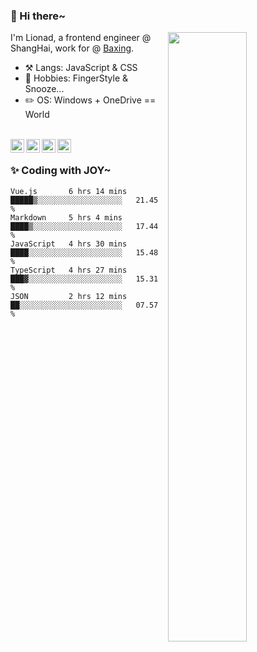 ### 👋 Hi there~

[<img align="right" width="50%" src="https://github-readme-stats.vercel.app/api?username=Lionad-Morotar&show_icons=true">](https://metrics.lecoq.io/ouuan?template=classic)

I'm Lionad, a frontend engineer @ ShangHai, work for @ [Baxing](https://github.com/baixing).

- ⚒️ Langs: JavaScript & CSS
- 🎨 Hobbies: FingerStyle & Snooze...
- ✏️ OS: Windows + OneDrive == World

<br />

<a href="https://www.lionad.art">
  <img align="left" alt="lionad-art" width="22px" src="https://cdn.jsdelivr.net/npm/simple-icons@3.1.0/icons/wordpress.svg" />
</a>
<a href="#1806234223">
  <img align="left" alt="1806234223" width="22px" src="https://cdn.jsdelivr.net/npm/simple-icons@3.1.0/icons/tencentqq.svg" />
</a>
<a href="https://www.zhihu.com/people/Lionad">
  <img align="left" alt="132yse" width="22px" src="https://cdn.jsdelivr.net/npm/simple-icons@3.1.0/icons/zhihu.svg" />
</a>
<a href="https://github.com/Lionad-Morotar">
  <img align="left" alt="yisar" width="22px" src="https://cdn.jsdelivr.net/npm/simple-icons@3.1.0/icons/github.svg" />
</a>

<br />

### ✨ Coding with JOY~

<!--START_SECTION:waka-->
```text
Vue.js       6 hrs 14 mins   █████▒░░░░░░░░░░░░░░░░░░░   21.45 % 
Markdown     5 hrs 4 mins    ████▒░░░░░░░░░░░░░░░░░░░░   17.44 % 
JavaScript   4 hrs 30 mins   ████░░░░░░░░░░░░░░░░░░░░░   15.48 % 
TypeScript   4 hrs 27 mins   ███▓░░░░░░░░░░░░░░░░░░░░░   15.31 % 
JSON         2 hrs 12 mins   ██░░░░░░░░░░░░░░░░░░░░░░░   07.57 % 
```
<!--END_SECTION:waka-->

